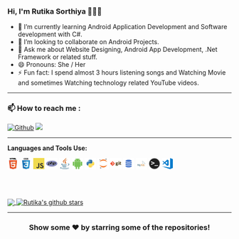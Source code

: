 ### Hi, I'm Rutika Sorthiya 👋👩‍💻


- 🌱 I’m currently learning Android Application Development and Software development with C#.
- 👯 I’m looking to collaborate on Android Projects.
- 💬 Ask me about Website Designing, Android App Development, .Net Framework or related stuff.
- 😄 Pronouns: She / Her
- ⚡ Fun fact: I spend almost 3 hours listening songs and Watching Movie and sometimes Watching technology related YouTube videos.

___
### 📫 How to reach me :
<p>
<a href="https://github.com/rksorthiya" target="_blank"><img alt="Github" src="https://img.shields.io/badge/GitHub-%2312100E.svg?&style=for-the-badge&logo=Github&logoColor=white" height ="25"></a>
<a href="https://www.linkedin.com/in/rutika-sorthiya-5a61111a0/"><img src="https://img.shields.io/badge/linkedin-%230077B5.svg?&style=for-the-badge&logo=linkedin&logoColor=white" height ="25"></a> 
</p>

___

**Languages and Tools Use:**  

<code><img height="25" src="https://raw.githubusercontent.com/github/explore/80688e429a7d4ef2fca1e82350fe8e3517d3494d/topics/html/html.png"></code>
<code><img height="25" src="https://raw.githubusercontent.com/github/explore/80688e429a7d4ef2fca1e82350fe8e3517d3494d/topics/css/css.png"></code>
<code><img height="25" src="https://raw.githubusercontent.com/github/explore/80688e429a7d4ef2fca1e82350fe8e3517d3494d/topics/javascript/javascript.png"></code>
<code><img height="25" src="https://raw.githubusercontent.com/github/explore/80688e429a7d4ef2fca1e82350fe8e3517d3494d/topics/php/php.png"></code>
<code><img height="25" src="https://raw.githubusercontent.com/github/explore/80688e429a7d4ef2fca1e82350fe8e3517d3494d/topics/java/java.png"></code>
<code><img height="25" src="https://raw.githubusercontent.com/github/explore/80688e429a7d4ef2fca1e82350fe8e3517d3494d/topics/android/android.png"></code>
<code><img height="25" src="https://raw.githubusercontent.com/github/explore/80688e429a7d4ef2fca1e82350fe8e3517d3494d/topics/python/python.png"></code>
<code><img height="25" src="https://raw.githubusercontent.com/github/explore/80688e429a7d4ef2fca1e82350fe8e3517d3494d/topics/jupyter-notebook/jupyter-notebook.png"></code>
<code><img height="25" src="https://raw.githubusercontent.com/github/explore/80688e429a7d4ef2fca1e82350fe8e3517d3494d/topics/git/git.png"></code>
<code><img height="25" src="https://raw.githubusercontent.com/github/explore/80688e429a7d4ef2fca1e82350fe8e3517d3494d/topics/sql/sql.png"></code>
<code><img height="25" src="https://raw.githubusercontent.com/github/explore/80688e429a7d4ef2fca1e82350fe8e3517d3494d/topics/mysql/mysql.png"></code>
<code><img height="25" src="https://raw.githubusercontent.com/github/explore/80688e429a7d4ef2fca1e82350fe8e3517d3494d/topics/terminal/terminal.png"></code>
<code><img height="25" src="https://raw.githubusercontent.com/github/explore/80688e429a7d4ef2fca1e82350fe8e3517d3494d/topics//visual-studio-code//visual-studio-code.png"></code>

<br></br>

<a href="https://github.com/rksorthiya">
  <img align="center" src="https://github-readme-stats.vercel.app/api/top-langs/?username=rksorthiya&hide_langs_below=1 />
</a>

<a href="https://github.com/rksorthiya">
 <img align="center" src="https://github-readme-stats.vercel.app/api?username=rksorthiya&show_icons=true&line_height=27" alt="Rutika's github stars"/>
</a>

<hr></hr>

<div align="center">

### Show some ❤️ by starring some of the repositories!

</div>
